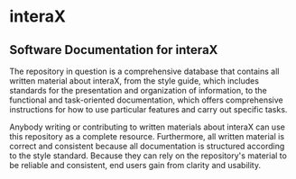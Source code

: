 # interaX
## Software Documentation for interaX
The repository in question is a comprehensive database that contains all written material about interaX, from the style guide, which includes standards for the presentation and organization of information, to the functional and task-oriented documentation, which offers comprehensive instructions for how to use particular features and carry out specific tasks.

Anybody writing or contributing to written materials about interaX can use this repository as a complete resource. Furthermore, all written material is correct and consistent because all documentation is structured according to the style standard. Because they can rely on the repository's material to be reliable and consistent, end users gain from clarity and usability.
